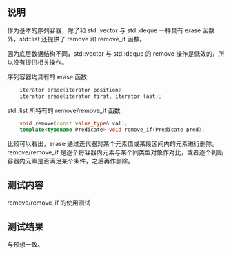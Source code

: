 
## 说明

作为基本的序列容器，除了和 std::vector 与 std::deque 一样具有 erase 函数外，std::list 还提供了 remove 和 remove_if 函数。

因为底层数据结构不同，std::vector 与 std::deque 的 remove 操作是低效的，所以没有提供相关操作。

序列容器均具有的 erase 函数:
```c++
    iterator erase(iterator position);
    iterator erase(iterator first, iterator last);
```
std::list 所特有的 remove/remove_if 函数:
```c++
    void remove(const value_type& val);
    template<typename Predicate> void remove_if(Predicate pred);
```

比较可以看出，erase 通过迭代器对某个元素值或某段区间内的元素进行删除。remove/remove_if 是逐个将容器内元素与某个同类型对象作对比，或者逐个判断容器内元素是否满足某个条件，之后再作删除。

## 测试内容

remove/remove_if 的使用测试

## 测试结果

与预想一致。